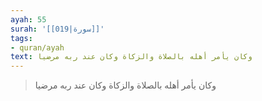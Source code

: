 ```yaml
---
ayah: 55
surah: '[[019|سورة]]'
tags:
- quran/ayah
text: وكان يأمر أهله بالصلاة والزكاة وكان عند ربه مرضيا
---
```

> وكان يأمر أهله بالصلاة والزكاة وكان عند ربه مرضيا
